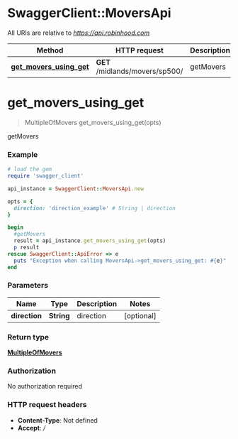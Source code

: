 # SwaggerClient::MoversApi

All URIs are relative to *https://api.robinhood.com*

Method | HTTP request | Description
------------- | ------------- | -------------
[**get_movers_using_get**](MoversApi.md#get_movers_using_get) | **GET** /midlands/movers/sp500/ | getMovers


# **get_movers_using_get**
> MultipleOfMovers get_movers_using_get(opts)

getMovers

### Example
```ruby
# load the gem
require 'swagger_client'

api_instance = SwaggerClient::MoversApi.new

opts = { 
  direction: 'direction_example' # String | direction
}

begin
  #getMovers
  result = api_instance.get_movers_using_get(opts)
  p result
rescue SwaggerClient::ApiError => e
  puts "Exception when calling MoversApi->get_movers_using_get: #{e}"
end
```

### Parameters

Name | Type | Description  | Notes
------------- | ------------- | ------------- | -------------
 **direction** | **String**| direction | [optional] 

### Return type

[**MultipleOfMovers**](MultipleOfMovers.md)

### Authorization

No authorization required

### HTTP request headers

 - **Content-Type**: Not defined
 - **Accept**: */*



